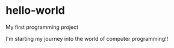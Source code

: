 # hello-world
My first programming project


I'm starting my journey into the world of computer programming!!
